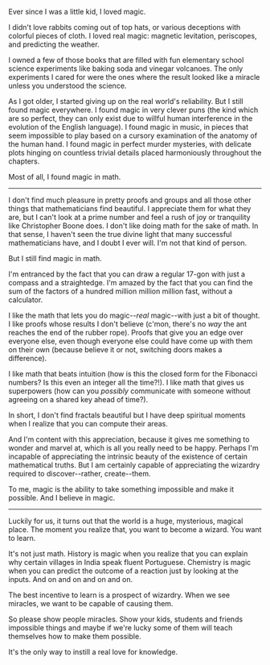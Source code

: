 Ever since I was a little kid, I loved magic.

I didn't love rabbits coming out of top hats, or various deceptions with
colorful pieces of cloth. I loved real magic: magnetic levitation, periscopes,
and predicting the weather.

I owned a few of those books that are filled with fun elementary school science
experiments like baking soda and vinegar volcanoes. The only experiments I
cared for were the ones where the result looked like a miracle unless you
understood the science.

As I got older, I started giving up on the real world's reliability. But I
still found magic everywhere. I found magic in very clever puns (the kind which
are so perfect, they can only exist due to willful human interference in the
evolution of the English language). I found magic in music, in pieces that seem
impossible to play based on a cursory examination of the anatomy of the human
hand. I found magic in perfect murder mysteries, with delicate plots hinging on
countless trivial details placed harmoniously throughout the chapters.

Most of all, I found magic in math.

---

I don't find much pleasure in pretty proofs and groups and all those other
things that mathematicians find beautiful. I appreciate them for what they are,
but I can't look at a prime number and feel a rush of joy or tranquility like
Christopher Boone does. I don't like doing math for the sake of math. In that
sense, I haven't seen the true divine light that many successful mathematicians
have, and I doubt I ever will. I'm not that kind of person.

But I still find magic in math.

I'm entranced by the fact that you can draw a regular 17-gon with just a
compass and a straightedge. I'm amazed by the fact that you can find the sum of
the factors of a hundred million million million fast, without a calculator.

I like the math that lets you do magic--*real* magic--with just a bit of
thought. I like proofs whose results I don't believe (c'mon, there's no *way*
the ant reaches the end of the rubber rope). Proofs that give you an edge over
everyone else, even though everyone else could have come up with them on their
own (because believe it or not, switching doors makes a difference).

I like math that beats intuition (how is this the closed form for the Fibonacci
numbers? Is this even an integer all the time?!). I like math that gives us
superpowers (how can you *possibly* communicate with someone without agreeing
on a shared key ahead of time?).

In short, I don't find fractals beautiful but I have deep spiritual moments
when I realize that you can compute their areas.

And I'm content with this appreciation, because it gives me something to wonder
and marvel at, which is all you really need to be happy. Perhaps I'm incapable
of appreciating the intrinsic beauty of the existence of certain mathematical
truths. But I am certainly capable of appreciating the wizardry required to
discover--rather, create--them.

To me, magic is the ability to take something impossible and make it possible.
And I believe in magic.

---

Luckily for us, it turns out that the world is a huge, mysterious, magical
place. The moment you realize that, you want to become a wizard. You want to
learn.

It's not just math. History is magic when you realize that you can explain why
certain villages in India speak fluent Portuguese. Chemistry is magic when you
can predict the outcome of a reaction just by looking at the inputs. And on and
on and on and on.

The best incentive to learn is a prospect of wizardry. When we see miracles, we
want to be capable of causing them.

So please show people miracles. Show your kids, students and friends impossible
things and maybe if we're lucky some of them will teach themselves how to make
them possible.

It's the only way to instill a real love for knowledge.
